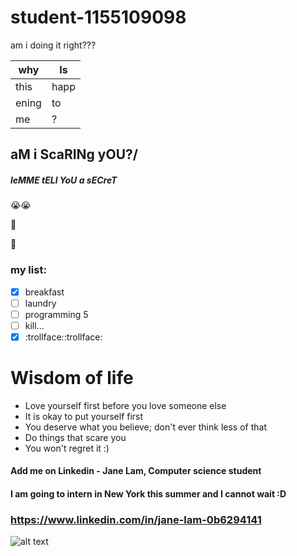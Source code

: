 # student-1155109098
am i doing it right???

| why   | Is   |
| ----- | ---- |
| this  | happ |
| ening | to   |
| me    |  ?   |

## aM i ScaRINg yOU?/

##### leMME tELl YoU a sECreT

:sob::sob:

:eyes:

:eyes:

### my list:
- [x] breakfast
- [ ] laundry
- [ ] programming 5
- [ ] kill...
- [x] :trollface::trollface:

# Wisdom of life
- Love yourself first before you love someone else
- It is okay to put yourself first
- You deserve what you believe; don't ever think less of that
- Do things that scare you
- You won't regret it :)

#### Add me on Linkedin - Jane Lam, Computer science student
#### I am going to intern in New York this summer and I cannot wait :D
### https://www.linkedin.com/in/jane-lam-0b6294141

![alt text](https://github.com/csci3250-2019/student-1155109098/issues/1#issue-435743805)
